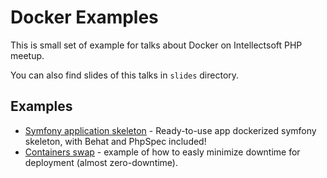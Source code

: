 Docker Examples
================================

This is small set of example for talks about Docker on Intellectsoft PHP meetup.

You can also find slides of this talks in `slides` directory.

## Examples

 - [Symfony application skeleton](https://github.com/intellectsoft-uk/symfony-skeleton) - Ready-to-use app dockerized symfony skeleton, with Behat and PhpSpec included!
 - [Containers swap](swap) - example of how to easly minimize downtime for deployment (almost zero-downtime).
